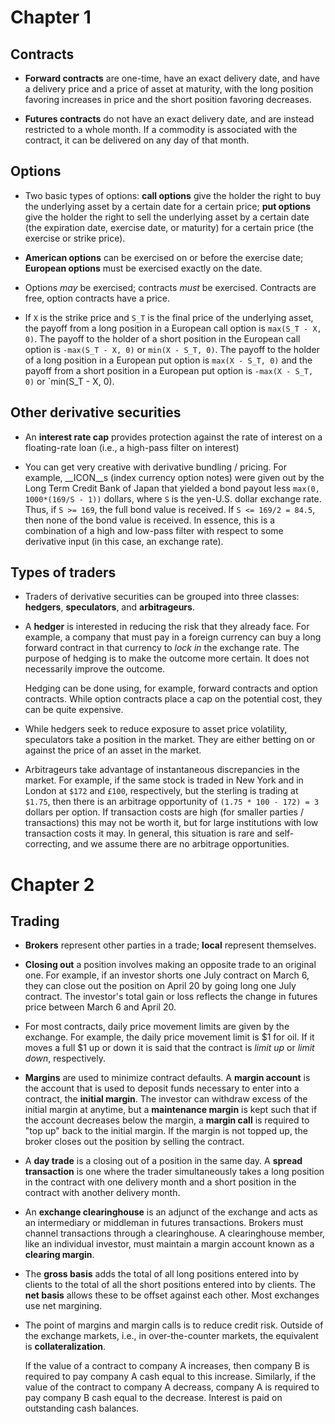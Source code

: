 # Chapter 1

## Contracts

 * __Forward contracts__ are one-time, have an exact delivery date,
   and have a delivery price and a price of asset at maturity,
   with the long position favoring increases in price and the short position favoring decreases.

 * __Futures contracts__ do not have an exact delivery date, and are instead restricted
   to a whole month. If a commodity is associated with the contract, it can be delivered
   on any day of that month.

## Options

 * Two basic types of options: __call options__ give the holder the right to buy
   the underlying asset by a certain date for a certain price; __put options__
   give the holder the right to sell the underlying asset by a certain date
   (the expiration date, exercise date, or maturity) for a certain price
   (the exercise or strike price).

 * __American options__ can be exercised on or before the exercise date;
   __European options__ must be exercised exactly on the date.

 * Options _may_ be exercised; contracts _must_ be exercised. Contracts are
   free, option contracts have a price.

 * If `X` is the strike price and `S_T` is the final price of the underlying
   asset, the payoff from a long position in a European call option is
   `max(S_T - X, 0)`. The payoff to the holder of a short position 
   in the European call option is `-max(S_T - X, 0)` or `min(X - S_T, 0)`. 
   The payoff to the holder of a long position in a European put option
   is `max(X - S_T, 0)` and the payoff from a short position in a
   European put option is `-max(X - S_T, 0)` or `min(S_T - X, 0). 

## Other derivative securities

 * An __interest rate cap__ provides protection against the rate of interest
   on a floating-rate loan (i.e., a high-pass filter on interest)

 * You can get very creative with derivative bundling / pricing. For example,
   __ICON__s (index currency option notes) were given out by the Long Term
   Credit Bank of Japan that yielded a bond payout less `max(0, 1000*(169/S - 1))`
   dollars, where `S` is the yen-U.S. dollar exchange rate. Thus, if 
   `S >= 169`, the full bond value is received. If `S <= 169/2 = 84.5`, then
   none of the bond value is received. In essence, this is a combination of
   a high and low-pass filter with respect to some derivative input (in this
   case, an exchange rate).

## Types of traders

 * Traders of derivative securities can be grouped into three classes:
   __hedgers__, __speculators__, and __arbitrageurs__.

 * A __hedger__ is interested in reducing the risk that they already face.
   For example, a company that must pay in a foreign currency can buy
   a long forward contract in that currency to *lock in* the exchange rate.
   The purpose of hedging is to make the outcome more certain. It does not
   necessarily improve the outcome.

   Hedging can be done using, for example, forward contracts and option
   contracts. While option contracts place a cap on the potential cost,
   they can be quite expensive.

 * While hedgers seek to reduce exposure to asset price volatility, 
   speculators take a position in the market. They are either betting 
   on or against the price of an asset in the market.

 * Arbitrageurs take advantage of instantaneous discrepancies in the market.
   For example, if the same stock is traded in New York and in London at
   `$172` and `£100`, respectively, but the sterling is trading at `$1.75`,
   then there is an arbitrage opportunity of `(1.75 * 100 - 172) = 3` dollars
   per option. If transaction costs are high (for smaller parties / transactions)
   this may not be worth it, but for large institutions with low transaction
   costs it may. In general, this situation is rare and self-correcting,
   and we assume there are no arbitrage opportunities.

# Chapter 2

## Trading

 * __Brokers__ represent other parties in a trade; __local__ represent themselves.
   
 * __Closing out__ a position involves making an opposite trade to an original one.
   For example, if an investor shorts one July contract on March 6, they can
   close out the position on April 20 by going long one July contract. The
   investor's total gain or loss reflects the change in futures price between
   March 6 and April 20.

 * For most contracts, daily price movement limits are given by the exchange.
   For example, the daily price movement limit is $1 for oil. If it moves
   a full $1 up or down it is said that the contract is *limit up* or *limit down*,
   respectively.

 * __Margins__ are used to minimize contract defaults. A __margin account__
   is the account that is used to deposit funds necessary to enter into
   a contract, the __initial margin__. The investor can withdraw excess
   of the initial margin at anytime, but a __maintenance margin__ is kept
   such that if the account decreases below the margin, a __margin call__
   is required to "top up" back to the initial margin. If the margin is not
   topped up, the broker closes out the position by selling the contract.

 * A __day trade__ is a closing out of a position in the same day.
   A __spread transaction__ is one where the trader simultaneously takes
   a long position in the contract with one delivery month and a short
   position in the contract with another delivery month.

 * An __exchange clearinghouse__ is an adjunct of the exchange and acts as
   an intermediary or middleman in futures transactions. Brokers must
   channel transactions through a clearinghouse. A clearinghouse member,
   like an individual investor, must maintain a margin account known
   as a __clearing margin__. 

 * The __gross basis__ adds the total of all long positions entered
   into by clients to the total of all the short positions entered
   into by clients. The __net basis__ allows these to be offset
   against each other. Most exchanges use net margining.

 * The point of margins and margin calls is to reduce credit risk. Outside of 
   the exchange markets, i.e., in over-the-counter markets, the equivalent
   is __collateralization__. 
  
   If the value of a contract to company A increases, then company B is
   required to pay company A cash equal to this increase. Similarly,
   if the value of the contract to company A decreass, company A is 
   required to pay company B cash equal to the decrease. Interest is
   paid on outstanding cash balances.


